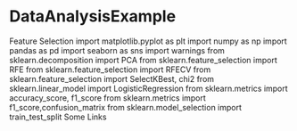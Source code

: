 # DataAnalysisExample

Feature Selection
import matplotlib.pyplot as plt
import numpy as np
import pandas as pd
import seaborn as sns
import warnings
from sklearn.decomposition import PCA
from sklearn.feature_selection import RFE
from sklearn.feature_selection import RFECV
from sklearn.feature_selection import SelectKBest, chi2
from sklearn.linear_model import LogisticRegression
from sklearn.metrics import accuracy_score, f1_score
from sklearn.metrics import f1_score,confusion_matrix
from sklearn.model_selection import train_test_split
Some Links
